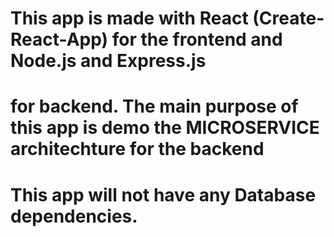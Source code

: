 # This app is made with React (Create-React-App) for the frontend and Node.js and Express.js

# for backend. The main purpose of this app is demo the MICROSERVICE architechture for the backend

# This app will not have any Database dependencies.
